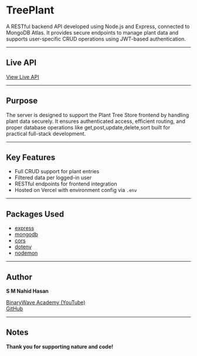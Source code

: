 # TreePlant

A RESTful backend API developed using Node.js and Express, connected to MongoDB Atlas. It provides secure endpoints to manage plant data and supports user-specific CRUD operations using JWT-based authentication.

---

##  Live API

[View Live API]()

---

##  Purpose

The server is designed to support the Plant Tree Store frontend by handling plant data securely. It ensures authenticated access, efficient routing, and proper database operations like get,post,update,delete,sort built for practical full-stack development.

---

## Key Features

-  Full CRUD support for plant entries
-   Filtered data per logged-in user
-  RESTful endpoints for frontend integration
-  Hosted on Vercel with environment config via `.env`

---

##  Packages Used

- [express](https://www.npmjs.com/package/express)
- [mongodb](https://www.npmjs.com/package/mongodb)
- [cors](https://www.npmjs.com/package/cors)
- [dotenv](https://www.npmjs.com/package/dotenv)
- [nodemon](https://www.npmjs.com/package/nodemon)

---

##  Author

**S M Nahid Hasan**  

[BinaryWave Academy (YouTube)](https://youtu.be/EJYIh55cGwg?si=sXvEi-ZLNzR0neZ-)  
[GitHub](https://github.com/smnahidweb)

---

##  Notes


 **Thank you for supporting nature and code!**
